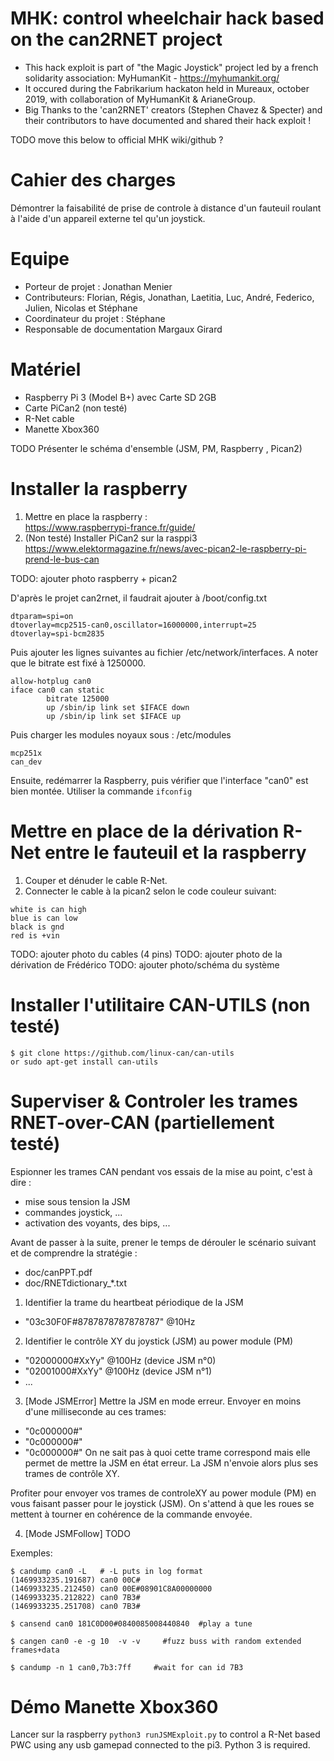 MHK: control wheelchair hack based on the can2RNET project 
================================================
- This hack exploit is part of "the Magic Joystick" project led by a french solidarity association: MyHumanKit - https://myhumankit.org/ 
- It occured during the Fabrikarium hackaton held in Mureaux, october 2019, with collaboration of MyHumanKit & ArianeGroup.
- Big Thanks to the 'can2RNET' creators (Stephen Chavez & Specter) and their contributors to have documented and shared their hack exploit !

TODO move this below to official MHK wiki/github ?

Cahier des charges
======================
Démontrer la faisabilité de prise de controle à distance d'un fauteuil roulant à l'aide d'un appareil externe tel qu'un joystick.

Equipe
======================
- Porteur de projet : Jonathan Menier
- Contributeurs: Florian, Régis, Jonathan, Laetitia, Luc, André, Federico, Julien, Nicolas et Stéphane
- Coordinateur du projet : Stéphane
- Responsable de documentation Margaux Girard

Matériel
=====================
- Raspberry Pi 3 (Model B+) avec Carte SD 2GB
- Carte PiCan2 (non testé) 
- R-Net cable 
- Manette Xbox360

TODO Présenter le schéma d'ensemble (JSM, PM, Raspberry , Pican2)

Installer la raspberry
=====================
1. Mettre en place la raspberry :  
https://www.raspberrypi-france.fr/guide/
2. (Non testé) Installer PiCan2 sur la rasppi3
https://www.elektormagazine.fr/news/avec-pican2-le-raspberry-pi-prend-le-bus-can

TODO: ajouter photo raspberry + pican2

D'après le projet can2rnet, il faudrait ajouter à /boot/config.txt
```
dtparam=spi=on 
dtoverlay=mcp2515-can0,oscillator=16000000,interrupt=25         
dtoverlay=spi-bcm2835
```

Puis ajouter les lignes suivantes au fichier /etc/network/interfaces.
A noter que le bitrate est fixé à 1250000.
```
allow-hotplug can0
iface can0 can static
        bitrate 125000
        up /sbin/ip link set $IFACE down
        up /sbin/ip link set $IFACE up
```

Puis charger les modules noyaux sous : /etc/modules
```
mcp251x
can_dev
```

Ensuite, redémarrer la Raspberry, puis vérifier que l'interface "can0" est bien montée.
Utiliser la commande `ifconfig`


Mettre en place de la dérivation R-Net entre le fauteuil et la raspberry
==================================
1. Couper et dénuder le cable R-Net.
2. Connecter le cable à la pican2 selon le code couleur suivant:
```
white is can high
blue is can low
black is gnd
red is +vin
```
TODO: ajouter photo du cables (4 pins)
TODO: ajouter photo de la dérivation de Frédérico
TODO: ajouter photo/schéma du système 

Installer l'utilitaire CAN-UTILS (non testé) 
=================================
```
$ git clone https://github.com/linux-can/can-utils
or sudo apt-get install can-utils
```

Superviser & Controler les trames RNET-over-CAN (partiellement testé)  
=========================================
Espionner les trames CAN pendant vos essais de la mise au point, c'est à dire :
- mise sous tension la JSM
- commandes joystick, ...
- activation des voyants, des bips, ... 
 

Avant de passer à la suite, prener le temps de dérouler le scénario suivant et de comprendre la stratégie :
- doc/canPPT.pdf
- doc/RNETdictionary_*.txt 

1. Identifier la trame du heartbeat périodique de la JSM  
- "03c30F0F#8787878787878787" @10Hz

2. Identifier le contrôle XY du joystick (JSM) au power module (PM)  
- "02000000#XxYy" @100Hz (device JSM n°0) 
- "02001000#XxYy" @100Hz (device JSM n°1) 
- ...

3. [Mode JSMError] Mettre la JSM en mode erreur. Envoyer en moins d'une milliseconde au ces trames:
- "0c000000#"
- "0c000000#"
- "0c000000#"
On ne sait pas à quoi cette trame correspond mais elle permet de mettre la JSM en état erreur.
La JSM n'envoie alors plus ses trames de contrôle XY.

Profiter pour envoyer vos trames de controleXY au power module (PM) en vous faisant passer pour le joystick (JSM).
On s'attend à que les roues se mettent à tourner en cohérence de la commande envoyée.

4. [Mode JSMFollow] TODO


Exemples:
```
$ candump can0 -L   # -L puts in log format
(1469933235.191687) can0 00C#
(1469933235.212450) can0 00E#08901C8A00000000
(1469933235.212822) can0 7B3#
(1469933235.251708) can0 7B3#

$ cansend can0 181C0D00#0840085008440840  #play a tune

$ cangen can0 -e -g 10  -v -v     #fuzz buss with random extended frames+data

$ candump -n 1 can0,7b3:7ff     #wait for can id 7B3
```

Démo Manette Xbox360
=========================================
Lancer sur la raspberry `python3 runJSMExploit.py` to control a R-Net based PWC using any usb gamepad connected to the pi3.
Python 3 is required.

